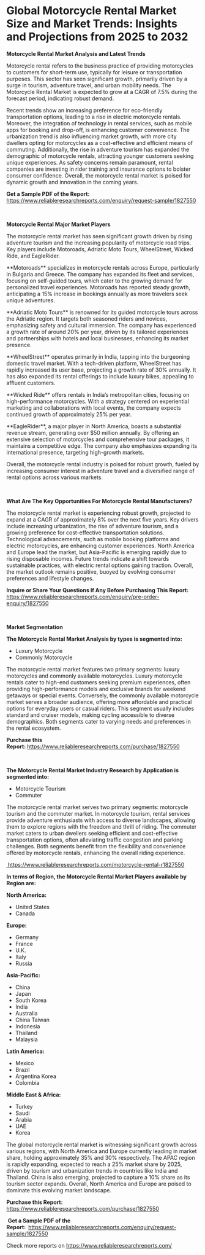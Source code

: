 <p><h1>Global Motorcycle Rental Market Size and Market Trends: Insights and Projections from 2025 to 2032</h1></p><p><strong>Motorcycle Rental Market Analysis and Latest Trends</strong></p>
<p><p>Motorcycle rental refers to the business practice of providing motorcycles to customers for short-term use, typically for leisure or transportation purposes. This sector has seen significant growth, primarily driven by a surge in tourism, adventure travel, and urban mobility needs. The Motorcycle Rental Market is expected to grow at a CAGR of 7.5% during the forecast period, indicating robust demand.</p><p>Recent trends show an increasing preference for eco-friendly transportation options, leading to a rise in electric motorcycle rentals. Moreover, the integration of technology in rental services, such as mobile apps for booking and drop-off, is enhancing customer convenience. The urbanization trend is also influencing market growth, with more city dwellers opting for motorcycles as a cost-effective and efficient means of commuting. Additionally, the rise in adventure tourism has expanded the demographic of motorcycle rentals, attracting younger customers seeking unique experiences. As safety concerns remain paramount, rental companies are investing in rider training and insurance options to bolster consumer confidence. Overall, the motorcycle rental market is poised for dynamic growth and innovation in the coming years.</p></p>
<p><strong>Get a Sample PDF of the Report:&nbsp;</strong> <a href="https://www.reliableresearchreports.com/enquiry/request-sample/1827550?utm_campaign=2224&utm_medium=2&utm_source=Github&utm_content=ia&utm_term=11032025&utm_id=motorcycle-rental">https://www.reliableresearchreports.com/enquiry/request-sample/1827550</a></p>
<p>&nbsp;</p>
<p><strong>Motorcycle Rental Major Market Players</strong></p>
<p><p>The motorcycle rental market has seen significant growth driven by rising adventure tourism and the increasing popularity of motorcycle road trips. Key players include Motoroads, Adriatic Moto Tours, WheelStreet, Wicked Ride, and EagleRider. </p><p>**Motoroads** specializes in motorcycle rentals across Europe, particularly in Bulgaria and Greece. The company has expanded its fleet and services, focusing on self-guided tours, which cater to the growing demand for personalized travel experiences. Motoroads has reported steady growth, anticipating a 15% increase in bookings annually as more travelers seek unique adventures.</p><p>**Adriatic Moto Tours** is renowned for its guided motorcycle tours across the Adriatic region. It targets both seasoned riders and novices, emphasizing safety and cultural immersion. The company has experienced a growth rate of around 20% per year, driven by its tailored experiences and partnerships with hotels and local businesses, enhancing its market presence.</p><p>**WheelStreet** operates primarily in India, tapping into the burgeoning domestic travel market. With a tech-driven platform, WheelStreet has rapidly increased its user base, projecting a growth rate of 30% annually. It has also expanded its rental offerings to include luxury bikes, appealing to affluent customers.</p><p>**Wicked Ride** offers rentals in India’s metropolitan cities, focusing on high-performance motorcycles. With a strategy centered on experiential marketing and collaborations with local events, the company expects continued growth of approximately 25% per year.</p><p>**EagleRider**, a major player in North America, boasts a substantial revenue stream, generating over $50 million annually. By offering an extensive selection of motorcycles and comprehensive tour packages, it maintains a competitive edge. The company also emphasizes expanding its international presence, targeting high-growth markets.</p><p>Overall, the motorcycle rental industry is poised for robust growth, fueled by increasing consumer interest in adventure travel and a diversified range of rental options across various markets.</p></p>
<p>&nbsp;</p>
<p><strong>What Are The Key Opportunities For Motorcycle Rental Manufacturers?</strong></p>
<p><p>The motorcycle rental market is experiencing robust growth, projected to expand at a CAGR of approximately 8% over the next five years. Key drivers include increasing urbanization, the rise of adventure tourism, and a growing preference for cost-effective transportation solutions. Technological advancements, such as mobile booking platforms and electric motorcycles, are enhancing customer experiences. North America and Europe lead the market, but Asia-Pacific is emerging rapidly due to rising disposable incomes. Future trends indicate a shift towards sustainable practices, with electric rental options gaining traction. Overall, the market outlook remains positive, buoyed by evolving consumer preferences and lifestyle changes.</p></p>
<p><strong>Inquire or Share Your Questions If Any Before Purchasing This Report:</strong> <a href="https://www.reliableresearchreports.com/enquiry/pre-order-enquiry/1827550?utm_campaign=2224&utm_medium=2&utm_source=Github&utm_content=ia&utm_term=11032025&utm_id=motorcycle-rental">https://www.reliableresearchreports.com/enquiry/pre-order-enquiry/1827550</a></p>
<p>&nbsp;</p>
<p><strong>Market Segmentation</strong></p>
<p><strong>The Motorcycle Rental Market Analysis by types is segmented into:</strong></p>
<p><ul><li>Luxury Motorcycle</li><li>Commonly Motorcycle</li></ul></p>
<p><p>The motorcycle rental market features two primary segments: luxury motorcycles and commonly available motorcycles. Luxury motorcycle rentals cater to high-end customers seeking premium experiences, often providing high-performance models and exclusive brands for weekend getaways or special events. Conversely, the commonly available motorcycle market serves a broader audience, offering more affordable and practical options for everyday users or casual riders. This segment usually includes standard and cruiser models, making cycling accessible to diverse demographics. Both segments cater to varying needs and preferences in the rental ecosystem.</p></p>
<p><strong>Purchase this Report:&nbsp;</strong><a href="https://www.reliableresearchreports.com/purchase/1827550?utm_campaign=2224&utm_medium=2&utm_source=Github&utm_content=ia&utm_term=11032025&utm_id=motorcycle-rental">https://www.reliableresearchreports.com/purchase/1827550</a></p>
<p>&nbsp;</p>
<p><strong>The Motorcycle Rental Market Industry Research by Application is segmented into:</strong></p>
<p><ul><li>Motorcycle Tourism</li><li>Commuter</li></ul></p>
<p><p>The motorcycle rental market serves two primary segments: motorcycle tourism and the commuter market. In motorcycle tourism, rental services provide adventure enthusiasts with access to diverse landscapes, allowing them to explore regions with the freedom and thrill of riding. The commuter market caters to urban dwellers seeking efficient and cost-effective transportation options, often alleviating traffic congestion and parking challenges. Both segments benefit from the flexibility and convenience offered by motorcycle rentals, enhancing the overall riding experience.</p></p>
<p><a href="https://www.reliableresearchreports.com/motorcycle-rental-r1827550?utm_campaign=2224&utm_medium=2&utm_source=Github&utm_content=ia&utm_term=11032025&utm_id=motorcycle-rental">&nbsp;https://www.reliableresearchreports.com/motorcycle-rental-r1827550</a></p>
<p><strong>In terms of Region, the Motorcycle Rental Market Players available by Region are:</strong></p>
<p>
    <p> <strong> North America: </strong>
        <ul>
            <li>United States</li>
            <li>Canada</li>
        </ul>
        </p> 
    <p> <strong> Europe: </strong>
        <ul>
            <li>Germany</li>
            <li>France</li>
            <li>U.K.</li>
            <li>Italy</li>
            <li>Russia</li>
        </ul>
        </p> 
    <p> <strong> Asia-Pacific: </strong>
        <ul>
            <li>China</li>
            <li>Japan</li>
            <li>South Korea</li>
            <li>India</li>
            <li>Australia</li>
            <li>China Taiwan</li>
            <li>Indonesia</li>
            <li>Thailand</li>
            <li>Malaysia</li>
        </ul>
        </p> 
    <p> <strong> Latin America: </strong>
        <ul>
            <li>Mexico</li>
            <li>Brazil</li>
            <li>Argentina Korea</li>
            <li>Colombia</li>
        </ul>
        </p> 
    <p> <strong> Middle East & Africa: </strong>
        <ul>
            <li>Turkey</li>
            <li>Saudi</li>
            <li>Arabia</li>
            <li>UAE</li>
            <li>Korea</li>
        </ul>
    </p>
    </p>
<p><p>The global motorcycle rental market is witnessing significant growth across various regions, with North America and Europe currently leading in market share, holding approximately 35% and 30% respectively. The APAC region is rapidly expanding, expected to reach a 25% market share by 2025, driven by tourism and urbanization trends in countries like India and Thailand. China is also emerging, projected to capture a 10% share as its tourism sector expands. Overall, North America and Europe are poised to dominate this evolving market landscape.</p></p>
<p><strong>Purchase this Report: </strong><a href="https://www.reliableresearchreports.com/purchase/1827550?utm_campaign=2224&utm_medium=2&utm_source=Github&utm_content=ia&utm_term=11032025&utm_id=motorcycle-rental">https://www.reliableresearchreports.com/purchase/1827550</a></p>
<p>&nbsp;<strong>Get a Sample PDF of the Report:&nbsp;&nbsp;</strong><a href="https://www.reliableresearchreports.com/enquiry/request-sample/1827550?utm_campaign=2224&utm_medium=2&utm_source=Github&utm_content=ia&utm_term=11032025&utm_id=motorcycle-rental">https://www.reliableresearchreports.com/enquiry/request-sample/1827550</a></p>
<p><strong></strong></p>
<p>Check more reports on <a href="https://www.reliableresearchreports.com/?utm_campaign=2224&utm_medium=2&utm_source=Github&utm_content=ia&utm_term=11032025&utm_id=motorcycle-rental">https://www.reliableresearchreports.com/</a></p>